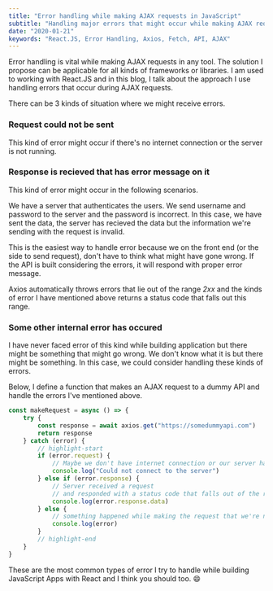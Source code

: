 ```yaml
---
title: "Error handling while making AJAX requests in JavaScript"
subtitle: "Handling major errors that might occur while making AJAX requests via axios or similar technology"
date: "2020-01-21"
keywords: "React.JS, Error Handling, Axios, Fetch, API, AJAX"
---
```


Error handling is vital while making AJAX requests in any tool. The solution I propose can be applicable for all kinds of frameworks or libraries. I am used to working with React.JS and in this blog, I talk about the approach I use handling errors that occur during AJAX requests.

There can be 3 kinds of situation where we might receive errors.

### Request could not be sent

This kind of error might occur if there's no internet connection or the server is not running.

### Response is recieved that has error message on it

This kind of error might occur in the following scenarios.

We have a server that authenticates the users. We send username and password to the server and the password is incorrect. In this case, we have sent the data, the server has recieved the data but the information we're sending with the request is invalid.

This is the easiest way to handle error because we on the front end (or the side to send request), don't have to think what might have gone wrong. If the API is built considering the errors, it will respond with proper error message.

Axios automatically throws errors that lie out of the range _2xx_ and the kinds of error I have mentioned above returns a status code that falls out this range.

### Some other internal error has occured

I have never faced error of this kind while building application but there might be something that might go wrong. We don't know what it is but there might be something. In this case, we could consider handling these kinds of errors.

Below, I define a function that makes an AJAX request to a dummy API and handle the errors I've mentioned above.

```js
const makeRequest = async () => {
	try {
		const response = await axios.get("https://somedummyapi.com")
		return response
	} catch (error) {
		// highlight-start
		if (error.request) {
			// Maybe we don't have internet connection or our server has stopped
			console.log("Could not connect to the server")
		} else if (error.response) {
			// Server received a request
			// and responded with a status code that falls out of the range 2xx.
			console.log(error.response.data)
		} else {
			// something happened while making the request that we're not really aware of
			console.log(error)
		}
		// highlight-end
	}
}
```

These are the most common types of error I try to handle while building JavaScript Apps with React and I think you should too. 😄
